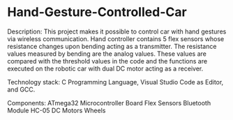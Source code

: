 # Hand-Gesture-Controlled-Car
Description:
This project makes it possible to control car with hand gestures via wireless communication. Hand controller contains 5 flex sensors whose resistance changes upon bending acting as a transmitter. The resistance values measured by bending are the analog values. These values are compared with the threshold values in the code and the functions are executed on the robotic car with dual DC motor acting as a receiver. 

Technology stack:
C Programming Language, Visual Studio Code as Editor, and GCC.

Components:
ATmega32 Microcontroller Board
Flex Sensors
Bluetooth Module HC-05
DC Motors
Wheels
